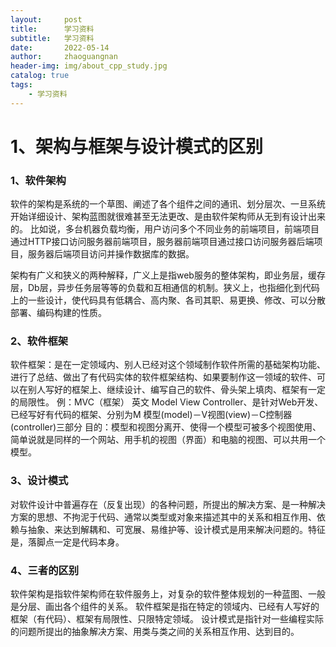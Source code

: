 ```yaml
---
layout:     post
title:      学习资料
subtitle:   学习资料
date:       2022-05-14
author:     zhaoguangnan
header-img: img/about_cpp_study.jpg
catalog: true
tags:
    - 学习资料
---
```


# 1、架构与框架与设计模式的区别

### 1、软件架构
软件的架构是系统的一个草图、阐述了各个组件之间的通讯、划分层次、一旦系统开始详细设计、架构蓝图就很难甚至无法更改、是由软件架构师从无到有设计出来的。
比如说，多台机器负载均衡，用户访问多个不同业务的前端项目，前端项目通过HTTP接口访问服务器前端项目，服务器前端项目通过接口访问服务器后端项目，服务器后端项目访问并操作数据库的数据。

架构有广义和狭义的两种解释，广义上是指web服务的整体架构，即业务层，缓存层，Db层，异步任务层等等的负载和互相通信的机制。狭义上，也指细化到代码上的一些设计，使代码具有低耦合、高内聚、各司其职、易更换、修改、可以分散部署、编码构建的性质。

### 2、软件框架
软件框架：是在一定领域内、别人已经对这个领域制作软件所需的基础架构功能、进行了总结、做出了有代码实体的软件框架结构、如果要制作这一领域的软件、可以在别人写好的框架上、继续设计、编写自己的软件、骨头架上填肉、框架有一定的局限性。
例：MVC（框架）
英文 Model View Controller、是针对Web开发、已经写好有代码的框架、分别为M 模型(model)－V视图(view)－C控制器(controller)三部分
目的：模型和视图分离开、使得一个模型可被多个视图使用、简单说就是同样的一个网站、用手机的视图（界面）和电脑的视图、可以共用一个模型。

### 3、设计模式
对软件设计中普遍存在（反复出现）的各种问题，所提出的解决方案、是一种解决方案的思想、不拘泥于代码、通常以类型或对象来描述其中的关系和相互作用、依赖与抽象、来达到解耦和、可宽展、易维护等、设计模式是用来解决问题的。特征是，落脚点一定是代码本身。

### 4、三者的区别
软件架构是指软件架构师在软件服务上，对复杂的软件整体规划的一种蓝图、一般是分层、画出各个组件的关系。
软件框架是指在特定的领域内、已经有人写好的框架（有代码）、框架有局限性、只限特定领域。
设计模式是指针对一些编程实际的问题所提出的抽象解决方案、用类与类之间的关系相互作用、达到目的。




